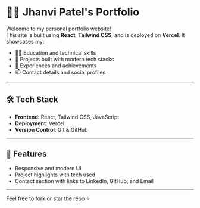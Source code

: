 # 🧑‍💻 Jhanvi Patel's Portfolio

Welcome to my personal portfolio website!  
This site is built using **React**, **Tailwind CSS**, and is deployed on **Vercel**. It showcases my:

- 👩‍🎓 Education and technical skills  
- 🚀 Projects built with modern tech stacks  
- 💼 Experiences and achievements  
- 📫 Contact details and social profiles  
---

## 🛠️ Tech Stack
- **Frontend**: React, Tailwind CSS, JavaScript  
- **Deployment**: Vercel  
- **Version Control**: Git & GitHub  

---

## 📁 Features
- Responsive and modern UI  
- Project highlights with tech used  
- Contact section with links to LinkedIn, GitHub, and Email  

---

Feel free to fork or star the repo ⭐  
